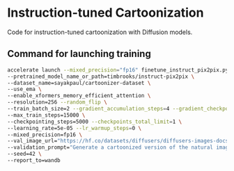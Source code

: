 # Instruction-tuned Cartoonization

Code for instruction-tuned cartoonization with Diffusion models.

## Command for launching training

```bash
accelerate launch --mixed_precision="fp16" finetune_instruct_pix2pix.py \
--pretrained_model_name_or_path=timbrooks/instruct-pix2pix \
--dataset_name=sayakpaul/cartoonizer-dataset \
--use_ema \
--enable_xformers_memory_efficient_attention \
--resolution=256 --random_flip \
--train_batch_size=2 --gradient_accumulation_steps=4 --gradient_checkpointing \
--max_train_steps=15000 \
--checkpointing_steps=5000 --checkpoints_total_limit=1 \
--learning_rate=5e-05 --lr_warmup_steps=0 \
--mixed_precision=fp16 \
--val_image_url="https://hf.co/datasets/diffusers/diffusers-images-docs/resolve/main/mountain.png" \
--validation_prompt="Generate a cartoonized version of the natural image" \
--seed=42 \
--report_to=wandb 
```